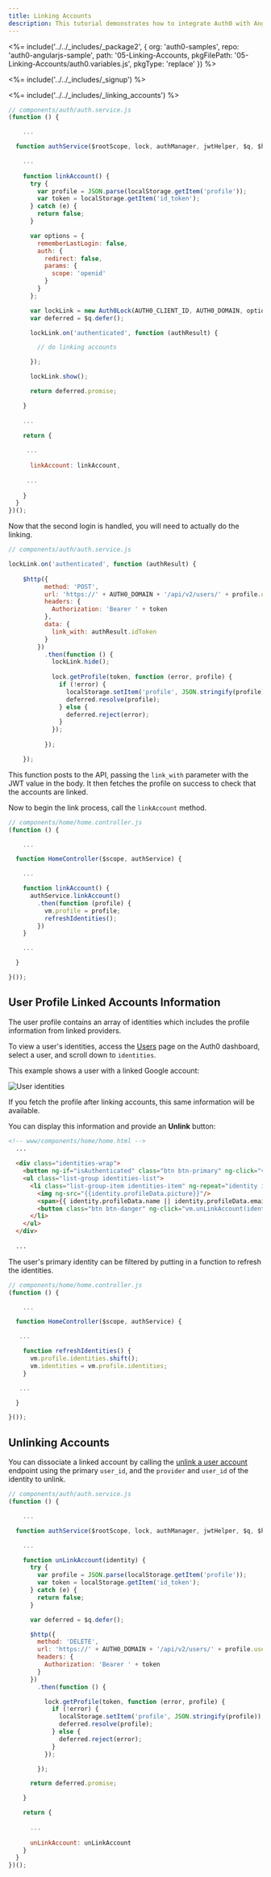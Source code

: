 ```yaml
---
title: Linking Accounts
description: This tutorial demonstrates how to integrate Auth0 with Angular 1.x to link accounts
---
```


<%= include('../../_includes/_package2', {
  org: 'auth0-samples',
  repo: 'auth0-angularjs-sample',
  path: '05-Linking-Accounts,
  pkgFilePath: '05-Linking-Accounts/auth0.variables.js',
  pkgType: 'replace'
}) %>

<%= include('../../_includes/_signup') %>

<%= include('../../_includes/_linking_accounts') %>

```js
// components/auth/auth.service.js
(function () {

	...

  function authService($rootScope, lock, authManager, jwtHelper, $q, $http) {

    ...
	
    function linkAccount() {
      try {
        var profile = JSON.parse(localStorage.getItem('profile'));
        var token = localStorage.getItem('id_token');
      } catch (e) {
        return false;
      }

      var options = {
        rememberLastLogin: false,
        auth: {
          redirect: false,
          params: {
            scope: 'openid'
          }
        }
      };

      var lockLink = new Auth0Lock(AUTH0_CLIENT_ID, AUTH0_DOMAIN, options);
      var deferred = $q.defer();

      lockLink.on('authenticated', function (authResult) {

        // do linking accounts

      });

      lockLink.show();

      return deferred.promise;

    }
	
    ...

    return {
	
     ...
	 
      linkAccount: linkAccount,
	  
     ...
	 
    }
  }
})();

```

Now that the second login is handled, you will need to actually do the linking.

```js
// components/auth/auth.service.js

lockLink.on('authenticated', function (authResult) {
 
    $http({
          method: 'POST',
          url: 'https://' + AUTH0_DOMAIN + '/api/v2/users/' + profile.user_id + '/identities',
          headers: {
            Authorization: 'Bearer ' + token
          },
          data: {
            link_with: authResult.idToken
          }
        })
          .then(function () {
            lockLink.hide();
          
            lock.getProfile(token, function (error, profile) {
              if (!error) {
                localStorage.setItem('profile', JSON.stringify(profile));
                deferred.resolve(profile);
              } else {
                deferred.reject(error);
              }
            });
          
          });

    });  
```

This function posts to the API, passing the `link_with` parameter with the JWT value in the body. It then fetches the profile on success to check that the accounts are linked.

Now to begin the link process, call the `linkAccount` method.

```js
// components/home/home.controller.js
(function () {

	...

  function HomeController($scope, authService) {

    ...

    function linkAccount() {
      authService.linkAccount()
        .then(function (profile) {
          vm.profile = profile;
          refreshIdentities();
        })
    }

    ...

  }

}());
```

## User Profile Linked Accounts Information

The user profile contains an array of identities which includes the profile information from linked providers. 

To view a user's identities, access the [Users](${manage_url}/#/users) page on the Auth0 dashboard, select a user, and scroll down to `identities`. 

This example shows a user with a linked Google account:

![User identities](/media/articles/users/user-identities-linked.png)

If you fetch the profile after linking accounts, this same information will be available. 

You can display this information and provide an **Unlink** button:

```html
<!-- www/components/home/home.html -->
  ...
	
  <div class="identities-wrap">
    <button ng-if="isAuthenticated" class="btn btn-primary" ng-click="vm.linkAccount()">Link Account</button>
    <ul class="list-group identities-list">
      <li class="list-group-item identities-item" ng-repeat="identity in vm.identities">
        <img ng-src="{{identity.profileData.picture}}"/>
        <span>{{ identity.profileData.name || identity.profileData.email }}</span>
        <button class="btn btn-danger" ng-click="vm.unLinkAccount(identity)"><i class="glyphicon glyphicon-trash"></i></button>
      </li>
    </ul>
  </div>
  
  ...
```

The user's primary identity can be filtered by putting in a function to refresh the identities.

```js
// components/home/home.controller.js
(function () {

    ...

  function HomeController($scope, authService) {

   ...

    function refreshIdentities() {
      vm.profile.identities.shift();
      vm.identities = vm.profile.identities;
    }

   ...

  }

}());
```

## Unlinking Accounts

You can dissociate a linked account by calling the [unlink a user account](/api/management/v2#!/Users/delete_provider_by_user_id) endpoint using the primary `user_id`, and the `provider` and `user_id` of the identity to unlink.

```js
// components/auth/auth.service.js
(function () {

	...

  function authService($rootScope, lock, authManager, jwtHelper, $q, $http) {

    ...

    function unLinkAccount(identity) {
      try {
        var profile = JSON.parse(localStorage.getItem('profile'));
        var token = localStorage.getItem('id_token');
      } catch (e) {
        return false;
      }

      var deferred = $q.defer();

      $http({
        method: 'DELETE',
        url: 'https://' + AUTH0_DOMAIN + '/api/v2/users/' + profile.user_id + '/identities/' + identity.provider + '/' + identity.user_id,
        headers: {
          Authorization: 'Bearer ' + token
        }
      })
        .then(function () {

          lock.getProfile(token, function (error, profile) {
            if (!error) {
              localStorage.setItem('profile', JSON.stringify(profile));
              deferred.resolve(profile);
            } else {
              deferred.reject(error);
            }
          });

        });

      return deferred.promise;

    }

    return {
	
      ...
	  
      unLinkAccount: unLinkAccount
    }
  }
})();
```
